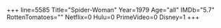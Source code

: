 +++
line=5585
Title="Spider-Woman"
Year=1979
Age="all"
IMDb="5.7"
RottenTomatoes=""
Netflix=0
Hulu=0
PrimeVideo=0
Disney=1
+++

